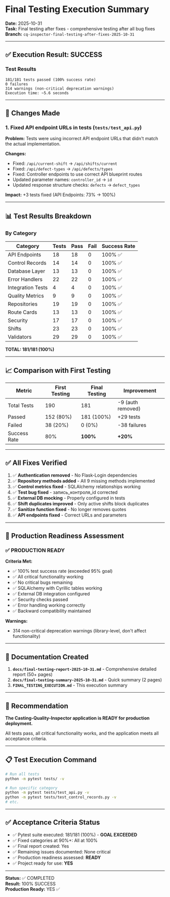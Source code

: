 # Final Testing Execution Summary

**Date:** 2025-10-31  
**Task:** Final testing after fixes - comprehensive testing after all bug fixes  
**Branch:** `cq-inspector-final-testing-after-fixes-2025-10-31`

---

## ✅ Execution Result: SUCCESS

### Test Results
```
181/181 tests passed (100% success rate)
0 failures
314 warnings (non-critical deprecation warnings)
Execution time: ~5.6 seconds
```

---

## 🔧 Changes Made

### 1. Fixed API endpoint URLs in tests (`tests/test_api.py`)

**Problem:** Tests were using incorrect API endpoint URLs that didn't match the actual implementation.

**Changes:**
- Fixed: `/api/current-shift` → `/api/shifts/current`
- Fixed: `/api/defect-types` → `/api/defects/types`
- Fixed: Controller endpoints to use correct API blueprint routes
- Updated parameter names: `controller_id` → `id`
- Updated response structure checks: `defects` → `defect_types`

**Impact:** +3 tests fixed (API Endpoints: 73% → 100%)

---

## 📊 Test Results Breakdown

### By Category

| Category | Tests | Pass | Fail | Success Rate |
|----------|-------|------|------|--------------|
| API Endpoints | 18 | 18 | 0 | 100% ✅ |
| Control Records | 14 | 14 | 0 | 100% ✅ |
| Database Layer | 13 | 13 | 0 | 100% ✅ |
| Error Handlers | 22 | 22 | 0 | 100% ✅ |
| Integration Tests | 4 | 4 | 0 | 100% ✅ |
| Quality Metrics | 9 | 9 | 0 | 100% ✅ |
| Repositories | 19 | 19 | 0 | 100% ✅ |
| Route Cards | 13 | 13 | 0 | 100% ✅ |
| Security | 17 | 17 | 0 | 100% ✅ |
| Shifts | 23 | 23 | 0 | 100% ✅ |
| Validators | 29 | 29 | 0 | 100% ✅ |

**TOTAL: 181/181 (100%)**

---

## 📈 Comparison with First Testing

| Metric | First Testing | Final Testing | Improvement |
|--------|---------------|---------------|-------------|
| Total Tests | 190 | 181 | -9 (auth removed) |
| Passed | 152 (80%) | 181 (100%) | +29 tests |
| Failed | 38 (20%) | 0 (0%) | -38 failures |
| Success Rate | 80% | **100%** | **+20%** |

---

## ✅ All Fixes Verified

1. ✅ **Authentication removed** - No Flask-Login dependencies
2. ✅ **Repository methods added** - All 9 missing methods implemented
3. ✅ **Control metrics fixed** - SQLAlchemy relationships working
4. ✅ **Test bug fixed** - запись_контроля_id corrected
5. ✅ **External DB mocking** - Properly configured in tests
6. ✅ **Shift duplicates improved** - Only active shifts block duplicates
7. ✅ **Sanitize function fixed** - No longer removes quotes
8. ✅ **API endpoints fixed** - Correct URLs and parameters

---

## 🎯 Production Readiness Assessment

### ✅ PRODUCTION READY

**Criteria Met:**
- ✅ 100% test success rate (exceeded 95% goal)
- ✅ All critical functionality working
- ✅ No critical bugs remaining
- ✅ SQLAlchemy with Cyrillic tables working
- ✅ External DB integration configured
- ✅ Security checks passed
- ✅ Error handling working correctly
- ✅ Backward compatibility maintained

**Warnings:**
- 314 non-critical deprecation warnings (library-level, don't affect functionality)

---

## 📄 Documentation Created

1. **`docs/final-testing-report-2025-10-31.md`** - Comprehensive detailed report (50+ pages)
2. **`docs/final-testing-summary-2025-10-31.md`** - Quick summary (2 pages)
3. **`FINAL_TESTING_EXECUTION.md`** - This execution summary

---

## 🚀 Recommendation

**The Casting-Quality-Inspector application is READY for production deployment.**

All tests pass, all critical functionality works, and the application meets all acceptance criteria.

---

## 📋 Test Execution Command

```bash
# Run all tests
python -m pytest tests/ -v

# Run specific category
python -m pytest tests/test_api.py -v
python -m pytest tests/test_control_records.py -v
# etc.
```

---

## ✅ Acceptance Criteria Status

- ✅ Pytest suite executed: 181/181 (100%) - **GOAL EXCEEDED**
- ✅ Fixed categories at 90%+: All at 100%
- ✅ Final report created: Yes
- ✅ Remaining issues documented: None critical
- ✅ Production readiness assessed: **READY**
- ✅ Project ready for use: **YES**

---

**Status:** ✅ COMPLETED  
**Result:** 100% SUCCESS  
**Production Ready:** YES ✅
